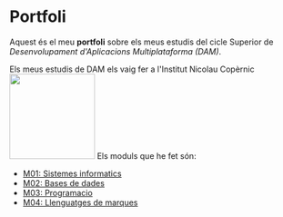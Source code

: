 # Portfoli

Aquest és el meu **portfoli** sobre els meus estudis del cicle Superior de *Desenvolupament d'Aplicacions Multiplataforma (DAM)*.

Els meus estudis de DAM els vaig fer a l'Institut Nicolau Copèrnic
<img src="https://copernic.cat/images/logos/logo-header.png" width="150"/>
Els moduls que he fet són:

- [M01: Sistemes informatics](https://github.com/albertogp2001/Portfoli/tree/main/MODULS/DAM/M01%20-%20Sistemes%20Informatics)
- [M02: Bases de dades](https://github.com/albertogp2001/Portfoli/tree/main/MODULS/DAM/M02%20-%20Base%20de%20dades)
- [M03: Programacio](https://github.com/albertogp2001/Portfoli/tree/main/MODULS/DAM/M03%20-%20Programacio)
- [M04: Llenguatges de marques](https://github.com/albertogp2001/Portfoli/tree/main/MODULS/DAM/M04%20-%20Llenguatge%20de%20marques)
